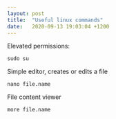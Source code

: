 ```yaml
---
layout: post
title:  "Useful linux commands"
date:   2020-09-13 19:03:04 +1200
---
```


Elevated permissions:
```
sudo su
```

Simple editor, creates or edits a file
```
nano file.name
```

File content viewer
```
more file.name
```